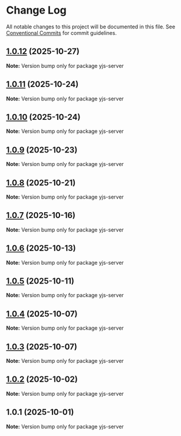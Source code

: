 # Change Log

All notable changes to this project will be documented in this file.
See [Conventional Commits](https://conventionalcommits.org) for commit guidelines.

## [1.0.12](https://github.com/andremichelle/openDAW/compare/yjs-server@1.0.11...yjs-server@1.0.12) (2025-10-27)

**Note:** Version bump only for package yjs-server

## [1.0.11](https://github.com/andremichelle/openDAW/compare/yjs-server@1.0.10...yjs-server@1.0.11) (2025-10-24)

**Note:** Version bump only for package yjs-server

## [1.0.10](https://github.com/andremichelle/openDAW/compare/yjs-server@1.0.9...yjs-server@1.0.10) (2025-10-24)

**Note:** Version bump only for package yjs-server

## [1.0.9](https://github.com/andremichelle/openDAW/compare/yjs-server@1.0.8...yjs-server@1.0.9) (2025-10-23)

**Note:** Version bump only for package yjs-server

## [1.0.8](https://github.com/andremichelle/openDAW/compare/yjs-server@1.0.7...yjs-server@1.0.8) (2025-10-21)

**Note:** Version bump only for package yjs-server

## [1.0.7](https://github.com/andremichelle/openDAW/compare/yjs-server@1.0.6...yjs-server@1.0.7) (2025-10-16)

**Note:** Version bump only for package yjs-server

## [1.0.6](https://github.com/andremichelle/openDAW/compare/yjs-server@1.0.5...yjs-server@1.0.6) (2025-10-13)

**Note:** Version bump only for package yjs-server

## [1.0.5](https://github.com/andremichelle/openDAW/compare/yjs-server@1.0.4...yjs-server@1.0.5) (2025-10-11)

**Note:** Version bump only for package yjs-server

## [1.0.4](https://github.com/andremichelle/openDAW/compare/yjs-server@1.0.3...yjs-server@1.0.4) (2025-10-07)

**Note:** Version bump only for package yjs-server

## [1.0.3](https://github.com/andremichelle/openDAW/compare/yjs-server@1.0.2...yjs-server@1.0.3) (2025-10-07)

**Note:** Version bump only for package yjs-server

## [1.0.2](https://github.com/andremichelle/openDAW/compare/yjs-server@1.0.1...yjs-server@1.0.2) (2025-10-02)

**Note:** Version bump only for package yjs-server

## 1.0.1 (2025-10-01)

**Note:** Version bump only for package yjs-server
